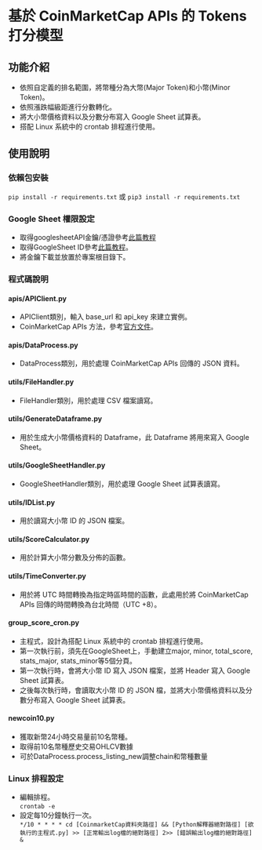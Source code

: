 # 基於 CoinMarketCap APIs 的 Tokens 打分模型
## 功能介紹
- 依照自定義的排名範圍，將幣種分為大幣(Major Token)和小幣(Minor Token)。
- 依照漲跌幅級距進行分數轉化。
- 將大小幣價格資料以及分數分布寫入 Google Sheet 試算表。
- 搭配 Linux 系統中的 crontab 排程進行使用。
## 使用說明
### 依賴包安裝
```pip install -r requirements.txt``` 或 ```pip3 install -r requirements.txt```
### Google Sheet 權限設定
- 取得googlesheetAPI金鑰/憑證參考[此篇教程](https://medium.com/%E8%BB%9F%E9%AB%94%E9%96%8B%E7%99%BC/%E6%8B%BF-google-%E6%86%91%E8%AD%89-api-e92d87cb42af)
- 取得GoogleSheet ID參考[此篇教程](https://www.learncodewithmike.com/2020/08/python-write-to-google-sheet.html)。
- 將金鑰下載並放置於專案根目錄下。
### 程式碼說明
#### **apis/APIClient.py**
- APIClient類別，輸入 base_url 和 api_key 來建立實例。
- CoinMarketCap APIs 方法，參考[官方文件](https://coinmarketcap.com/api/documentation/v1/)。
#### **apis/DataProcess.py**
- DataProcess類別，用於處理 CoinMarketCap APIs 回傳的 JSON 資料。
#### **utils/FileHandler.py**
- FileHandler類別，用於處理 CSV 檔案讀寫。
#### **utils/GenerateDataframe.py**
- 用於生成大小幣價格資料的 Dataframe，此 Dataframe 將用來寫入 Google Sheet。
#### **utils/GoogleSheetHandler.py**
- GoogleSheetHandler類別，用於處理 Google Sheet 試算表讀寫。
#### **utils/IDList.py**
- 用於讀寫大小幣 ID 的 JSON 檔案。
#### **utils/ScoreCalculator.py**
- 用於計算大小幣分數及分佈的函數。
#### **utils/TimeConverter.py**
- 用於將 UTC 時間轉換為指定時區時間的函數，此處用於將 CoinMarketCap APIs 回傳的時間轉換為台北時間（UTC +8）。
#### **group_score_cron.py**
- 主程式，設計為搭配 Linux 系統中的 crontab 排程進行使用。
- 第一次執行前，須先在GoogleSheet上，手動建立major, minor, total_score, stats_major, stats_minor等5個分頁。
- 第一次執行時，會將大小幣 ID 寫入 JSON 檔案，並將 Header 寫入 Google Sheet 試算表。
- 之後每次執行時，會讀取大小幣 ID 的 JSON 檔，並將大小幣價格資料以及分數分布寫入 Google Sheet 試算表。
#### **newcoin10.py**
- 獲取新幣24小時交易量前10名幣種。
- 取得前10名幣種歷史交易OHLCV數據
- 可於DataProcess.process_listing_new調整chain和幣種數量
### Linux 排程設定
- 編輯排程。 \
```crontab -e```
- 設定每10分鐘執行一次。 \
```*/10 * * * * cd [CoinmarketCap資料夾路徑] && [Python解釋器絕對路徑] [欲執行的主程式.py] >> [正常輸出log檔的絕對路徑] 2>> [錯誤輸出log檔的絕對路徑] &```